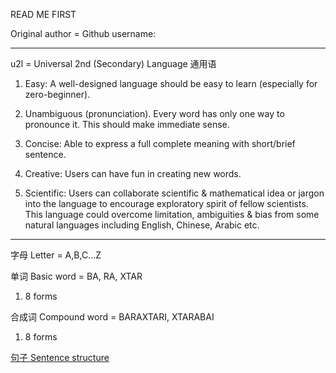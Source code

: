 READ ME FIRST

Original author = Github username:

---

u2l = Universal 2nd (Secondary) Language 通用语 

1. Easy: A well-designed language should be easy to learn (especially for zero-beginner).
  
2. Unambiguous (pronunciation). Every word has only one way to pronounce it. This should make immediate sense.
  
3. Concise: Able to express a full complete meaning with short/brief sentence.  
  
4. Creative: Users can have fun in creating new words.  
  
5. Scientific: Users can collaborate scientific & mathematical idea or jargon into the language to encourage exploratory spirit of fellow scientists. This language could overcome limitation, ambiguities & bias from some natural languages including English, Chinese, Arabic etc.
  

---

字母 Letter = A,B,C...Z

单词 Basic word = BA, RA, XTAR

1. 8 forms

合成词 Compound word = BARAXTARI, XTARABAI

1. 8 forms

[句子 Sentence structure](Sentence_structure.md)
